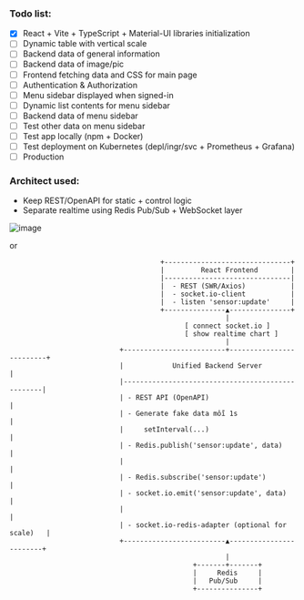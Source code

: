 ### Todo list:

- [x] React + Vite + TypeScript + Material-UI libraries initialization
- [ ] Dynamic table with vertical scale
- [ ] Backend data of general information
- [ ] Backend data of image/pic
- [ ] Frontend fetching data and CSS for main page
- [ ] Authentication & Authorization 
- [ ] Menu sidebar displayed when signed-in
- [ ] Dynamic list contents for menu sidebar
- [ ] Backend data of menu sidebar
- [ ] Test other data on menu sidebar
- [ ] Test app locally (npm + Docker)
- [ ] Test deployment on Kubernetes (depl/ingr/svc + Prometheus + Grafana)
- [ ] Production 

### Architect used:
* Keep REST/OpenAPI for static + control logic
* Separate realtime using Redis Pub/Sub + WebSocket layer
            
![image](https://github.com/user-attachments/assets/d3db8611-6c94-4d49-b00f-466922ef09c2)

or

                                         +-------------------------------+
                                         |         React Frontend        |
                                         |-------------------------------|
                                         |  - REST (SWR/Axios)           |
                                         |  - socket.io-client           |
                                         |  - listen 'sensor:update'     |
                                         +---------------▲---------------+
                                                         |
                                               [ connect socket.io ]
                                               [ show realtime chart ]
                                                         |
                               +-------------------------+-------------------------+
                               |            Unified Backend Server                |
                               |--------------------------------------------------|
                               | - REST API (OpenAPI)                             |
                               | - Generate fake data mỗi 1s                      |
                               |     setInterval(...)                             |
                               | - Redis.publish('sensor:update', data)           |
                               |                                                  |
                               | - Redis.subscribe('sensor:update')               |
                               | - socket.io.emit('sensor:update', data)          |
                               |                                                  |
                               | - socket.io-redis-adapter (optional for scale)   |
                               +-------------------------▲------------------------+
                                                         |
                                                 +-------+-------+
                                                 |     Redis     |
                                                 |   Pub/Sub     |
                                                 +---------------+

